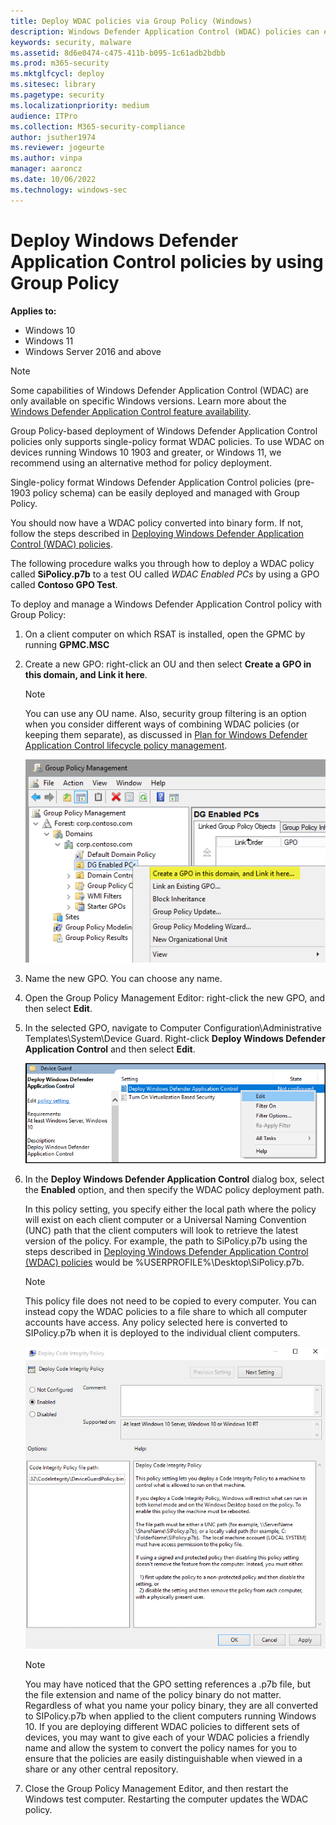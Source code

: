 ```yaml
---
title: Deploy WDAC policies via Group Policy (Windows)
description: Windows Defender Application Control (WDAC) policies can easily be deployed and managed with Group Policy. Learn how by following this step-by-step guide.
keywords: security, malware
ms.assetid: 8d6e0474-c475-411b-b095-1c61adb2bdbb
ms.prod: m365-security
ms.mktglfcycl: deploy
ms.sitesec: library
ms.pagetype: security
ms.localizationpriority: medium
audience: ITPro
ms.collection: M365-security-compliance
author: jsuther1974
ms.reviewer: jogeurte
ms.author: vinpa
manager: aaroncz
ms.date: 10/06/2022
ms.technology: windows-sec
---
```


# Deploy Windows Defender Application Control policies by using Group Policy

**Applies to:**

- Windows 10
- Windows 11
- Windows Server 2016 and above

> [!NOTE]
> Some capabilities of Windows Defender Application Control (WDAC) are only available on specific Windows versions. Learn more about the [Windows Defender Application Control feature availability](../feature-availability.md).
>
> Group Policy-based deployment of Windows Defender Application Control policies only supports single-policy format WDAC policies. To use WDAC on devices running Windows 10 1903 and greater, or Windows 11, we recommend using an alternative method for policy deployment.

Single-policy format Windows Defender Application Control policies (pre-1903 policy schema) can be easily deployed and managed with Group Policy. 

You should now have a WDAC policy converted into binary form. If not, follow the steps described in [Deploying Windows Defender Application Control (WDAC) policies](/windows/security/threat-protection/windows-defender-application-control/windows-defender-application-control-deployment-guide).

The following procedure walks you through how to deploy a WDAC policy called **SiPolicy.p7b** to a test OU called *WDAC Enabled PCs* by using a GPO called **Contoso GPO Test**.

To deploy and manage a Windows Defender Application Control policy with Group Policy:

1. On a client computer on which RSAT is installed, open the GPMC by running **GPMC.MSC**

2. Create a new GPO: right-click an OU and then select **Create a GPO in this domain, and Link it here**.

   > [!NOTE]
   > You can use any OU name. Also, security group filtering is an option when you consider different ways of combining WDAC policies (or keeping them separate), as discussed in [Plan for Windows Defender Application Control lifecycle policy management](../plan-windows-defender-application-control-management.md).

   ![Group Policy Management, create a GPO.](../images/dg-fig24-creategpo.png)

3. Name the new GPO. You can choose any name.

4. Open the Group Policy Management Editor: right-click the new GPO, and then select **Edit**.

5. In the selected GPO, navigate to Computer Configuration\\Administrative Templates\\System\\Device Guard. Right-click **Deploy Windows Defender Application Control** and then select **Edit**.

    ![Edit the Group Policy for Windows Defender Application Control.](../images/wdac-edit-gp.png)

6. In the **Deploy Windows Defender Application Control** dialog box, select the **Enabled** option, and then specify the WDAC policy deployment path.

    In this policy setting, you specify either the local path where the policy will exist on each client computer or a Universal Naming Convention (UNC) path that the client computers will look to retrieve the latest version of the policy. For example, the path to SiPolicy.p7b using the steps described in [Deploying Windows Defender Application Control (WDAC) policies](/windows/security/threat-protection/windows-defender-application-control/windows-defender-application-control-deployment-guide) would be %USERPROFILE%\Desktop\SiPolicy.p7b.

    > [!NOTE]
    > This policy file does not need to be copied to every computer. You can instead copy the WDAC policies to a file share to which all computer accounts have access. Any policy selected here is converted to SIPolicy.p7b when it is deployed to the individual client computers.

    ![Group Policy called Deploy Windows Defender Application Control.](../images/dg-fig26-enablecode.png)

    > [!NOTE]
    > You may have noticed that the GPO setting references a .p7b file, but the file extension and name of the policy binary do not matter. Regardless of what you name your policy binary, they are all converted to SIPolicy.p7b when applied to the client computers running Windows 10. If you are deploying different WDAC policies to different sets of devices, you may want to give each of your WDAC policies a friendly name and allow the system to convert the policy names for you to ensure that the policies are easily distinguishable when viewed in a share or any other central repository.

7. Close the Group Policy Management Editor, and then restart the Windows test computer. Restarting the computer updates the WDAC policy.
